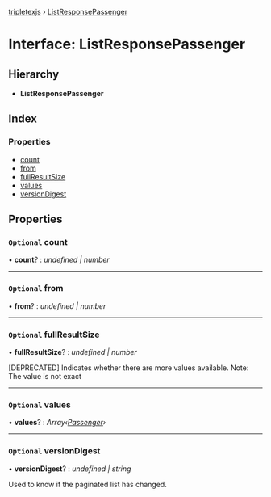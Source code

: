 [tripletexjs](../README.md) › [ListResponsePassenger](listresponsepassenger.md)

# Interface: ListResponsePassenger

## Hierarchy

* **ListResponsePassenger**

## Index

### Properties

* [count](listresponsepassenger.md#optional-count)
* [from](listresponsepassenger.md#optional-from)
* [fullResultSize](listresponsepassenger.md#optional-fullresultsize)
* [values](listresponsepassenger.md#optional-values)
* [versionDigest](listresponsepassenger.md#optional-versiondigest)

## Properties

### `Optional` count

• **count**? : *undefined | number*

___

### `Optional` from

• **from**? : *undefined | number*

___

### `Optional` fullResultSize

• **fullResultSize**? : *undefined | number*

[DEPRECATED] Indicates whether there are more values available. Note: The value is not exact

___

### `Optional` values

• **values**? : *Array‹[Passenger](passenger.md)›*

___

### `Optional` versionDigest

• **versionDigest**? : *undefined | string*

Used to know if the paginated list has changed.
